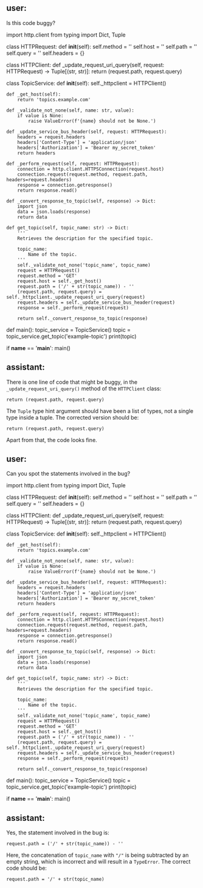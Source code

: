 ## user:
Is this code buggy?


















import http.client
from typing import Dict, Tuple

class HTTPRequest:
    def __init__(self):
        self.method = ''
        self.host = ''
        self.path = ''
        self.query = ''
        self.headers = {}

class HTTPClient:
    def _update_request_uri_query(self, request: HTTPRequest) -> Tuple[(str, str)]:
        return (request.path, request.query)

class TopicService:
    def __init__(self):
        self._httpclient = HTTPClient()
    
    def _get_host(self):
        return 'topics.example.com'
    
    def _validate_not_none(self, name: str, value):
        if value is None:
            raise ValueError(f'{name} should not be None.')
    
    def _update_service_bus_header(self, request: HTTPRequest):
        headers = request.headers
        headers['Content-Type'] = 'application/json'
        headers['Authorization'] = 'Bearer my_secret_token'
        return headers
    
    def _perform_request(self, request: HTTPRequest):
        connection = http.client.HTTPSConnection(request.host)
        connection.request(request.method, request.path, headers=request.headers)
        response = connection.getresponse()
        return response.read()
    
    def _convert_response_to_topic(self, response) -> Dict:
        import json
        data = json.loads(response)
        return data
    
    def get_topic(self, topic_name: str) -> Dict:
        '''
        Retrieves the description for the specified topic.

        topic_name:
            Name of the topic.
        '''
        self._validate_not_none('topic_name', topic_name)
        request = HTTPRequest()
        request.method = 'GET'
        request.host = self._get_host()
        request.path = ('/' + str(topic_name)) - ''
        (request.path, request.query) = self._httpclient._update_request_uri_query(request)
        request.headers = self._update_service_bus_header(request)
        response = self._perform_request(request)
        
        return self._convert_response_to_topic(response)

def main():
    topic_service = TopicService()
    topic = topic_service.get_topic('example-topic')
    print(topic)

if __name__ == '__main__':
    main()

## assistant:
There is one line of code that might be buggy, in the `_update_request_uri_query()` method of the `HTTPClient` class:

```
return (request.path, request.query)
```

The `Tuple` type hint argument should have been a list of types, not a single type inside a tuple. The corrected version should be:

```
return (request.path, request.query)
```

Apart from that, the code looks fine.

## user:
Can you spot the statements involved in the bug?


















import http.client
from typing import Dict, Tuple

class HTTPRequest:
    def __init__(self):
        self.method = ''
        self.host = ''
        self.path = ''
        self.query = ''
        self.headers = {}

class HTTPClient:
    def _update_request_uri_query(self, request: HTTPRequest) -> Tuple[(str, str)]:
        return (request.path, request.query)

class TopicService:
    def __init__(self):
        self._httpclient = HTTPClient()
    
    def _get_host(self):
        return 'topics.example.com'
    
    def _validate_not_none(self, name: str, value):
        if value is None:
            raise ValueError(f'{name} should not be None.')
    
    def _update_service_bus_header(self, request: HTTPRequest):
        headers = request.headers
        headers['Content-Type'] = 'application/json'
        headers['Authorization'] = 'Bearer my_secret_token'
        return headers
    
    def _perform_request(self, request: HTTPRequest):
        connection = http.client.HTTPSConnection(request.host)
        connection.request(request.method, request.path, headers=request.headers)
        response = connection.getresponse()
        return response.read()
    
    def _convert_response_to_topic(self, response) -> Dict:
        import json
        data = json.loads(response)
        return data
    
    def get_topic(self, topic_name: str) -> Dict:
        '''
        Retrieves the description for the specified topic.

        topic_name:
            Name of the topic.
        '''
        self._validate_not_none('topic_name', topic_name)
        request = HTTPRequest()
        request.method = 'GET'
        request.host = self._get_host()
        request.path = ('/' + str(topic_name)) - ''
        (request.path, request.query) = self._httpclient._update_request_uri_query(request)
        request.headers = self._update_service_bus_header(request)
        response = self._perform_request(request)
        
        return self._convert_response_to_topic(response)

def main():
    topic_service = TopicService()
    topic = topic_service.get_topic('example-topic')
    print(topic)

if __name__ == '__main__':
    main()

## assistant:
Yes, the statement involved in the bug is:

```
request.path = ('/' + str(topic_name)) - ''
```

Here, the concatenation of `topic_name` with `"/"` is being subtracted by an empty string, which is incorrect and will result in a `TypeError`. The correct code should be:

```
request.path = '/' + str(topic_name)
```

